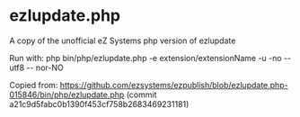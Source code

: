ezlupdate.php
=============

A copy of the unofficial eZ Systems php version of ezlupdate

Run with:
php bin/php/ezlupdate.php -e extension/extensionName -u -no --utf8 -- nor-NO

Copied from:
https://github.com/ezsystems/ezpublish/blob/ezlupdate.php-015846/bin/php/ezlupdate.php
(commit a21c9d5fabc0b1390f453cf758b2683469231181)

